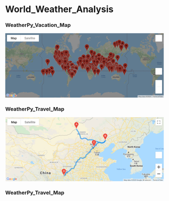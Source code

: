 # World_Weather_Analysis

### WeatherPy_Vacation_Map
![vacation_map](https://raw.githubusercontent.com/jprivera49/World_Weather_Analysis/master/image/WeatherPy_vacation_map.png)

### WeatherPy_Travel_Map
![travel_map](https://raw.githubusercontent.com/jprivera49/World_Weather_Analysis/master/image/WeatherPy_travel_map.PNG)

### WeatherPy_Travel_Map
